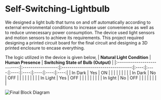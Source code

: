 # Self-Switching-Lightbulb
We designed a light bulb that turns on and off automatically according to external environmental conditions to increase user convenience as well as to reduce unnecessary power consumption. The device used light sensors and motion sensors to achieve its requirements. This project required designing a printed circuit board for the final circuit and designing a 3D printed enclosure to encase everything. 

The logic utilized in the device is given below,
| **Natural Light Condition** | **Human Presence** | **Switching State of Bulb (Output)** |
|:---------------------------:|:------------------:|:------------------------------------:|:----:|:----:|:----:|:----:|:----:|:----:|:----:|
| In Dark                     | Yes                | ON                                   |      |      |      |      |      |      |      |
| In Dark                     | No                 | OFF                                  |      |      |      |      |      |      |      |
| In Light                    | Yes                | OFF                                  |      |      |      |      |      |      |      |
| In light                    | No                 | OFF                                  |      |      |      |      |      |      |      |

![Final Block Diagram](https://github.com/randika-perera/Self-Switching-Lightbulb/assets/129817316/fe0bddc7-5648-4f6c-a56d-4760cea17433)
